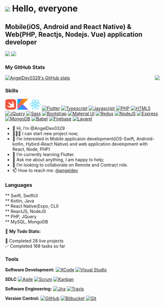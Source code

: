 <img src="https://media.giphy.com/media/hvRJCLFzcasrR4ia7z/giphy.gif" width="25px"> Hello, everyone 
===============================
Mobile(iOS, Android and React Native) & Web(PHP, Reactjs, Nodejs. Vue) application developer
---------------


<!-- <img align="right" alt="GIF" src="https://github.com/AngelDev0329/AngelDev0329/blob/main/Source/image.gif?raw=true" width="400" height="250" /> -->
 
 <a href="https://www.twitter.com/AngelDev727" target="_blank" rel="noreferrer"><img
src="https://img.shields.io/twitter/follow/AngelDev0329?logo=twitter&style=for-the-badge&color=0891b2&labelColor=1c1917"
/></a>
<a href="https://www.github.com/AngelDev0329" target="_blank" rel="noreferrer"><img
src="https://img.shields.io/github/followers/AngelDev0329?logo=github&style=for-the-badge&color=0891b2&labelColor=1c1917" /></a>

### My GitHub Stats

<a href="http://www.github.com/AngelDev0329">
<!--  <img align="left" src="https://bad-apple-github-readme.vercel.app/api?show_bg=1&username=AngelDev0329&theme=vue" /> -->
 <img align="right" src="https://github-profile-trophy.vercel.app/?username=AngelDev0329&theme=flat&title=Stars,Followers,Commit,MultiLanguage&margin-w=5&row=2&column=2">
 
 <img src="https://github-readme-stats.vercel.app/api?username=AngelDev0329&show_icons=false&hide=&count_private=true&title_color=0891b2&text_color=ffffff&icon_color=0891b2&bg_color=1c1917&hide_border=true&show_icons=true" alt="AngelDev0329's GitHub stats" />

<!--   <img src="https://github-readme-streak-stats.herokuapp.com/?user=AngelDev0329&stroke=ffffff&background=1c1917&ring=0891b2&fire=0891b2&currStreakNum=ffffff&currStreakLabel=0891b2&sideNums=ffffff&sideLabels=ffffff&dates=ffffff&hide_border=true" /> -->
</a>
<br />


### Skills
<p align="left">
<a href="https://www.swift.org/" target="_blank" rel="noreferrer"><img src="https://raw.githubusercontent.com/AngelDev0329/profileme-next/main/public/icons/skills/swift-colored.svg" width="36" height="36" alt="Swift" /></a>
<a href="https://www.kotlinlang.org/" target="_blank" rel="noreferrer"><img src="https://raw.githubusercontent.com/AngelDev0329/profileme-next/main/public/icons/skills/kotlin-colored.svg" width="36" height="36" alt="Kotlin" /></a>
<a href="https://reactjs.org/" target="_blank" rel="noreferrer"><img src="https://raw.githubusercontent.com/AngelDev0329/profileme-next/main/public/icons/skills/react-colored.svg" width="36" height="36" alt="React" /></a>
<a href="https://www.flutter.dev/" target="_blank" rel="noreferrer"><img src="https://raw.githubusercontent.com/AngelDev727/profileme-next/main/public/icons/skills/flutter-colored.svg" width="36" height="36" alt="Flutter" /></a>
<a href="https://www.typescriptlang.org/" target="_blank" rel="noreferrer"><img src="https://raw.githubusercontent.com/AngelDev727/profileme-next/main/public/icons/skills/typescript-colored.svg" width="36" height="36" alt="Typescript" /></a>
<a href="https://developer.mozilla.org/en-US/docs/Web/JavaScript" target="_blank" rel="noreferrer"><img src="https://raw.githubusercontent.com/AngelDev727/profileme-next/main/public/icons/skills/javascript-colored.svg" width="36" height="36" alt="Javascript" /></a>
 <a href="https://www.php.net/" target="_blank" rel="noreferrer"><img src="https://raw.githubusercontent.com/AngelDev727/profileme-next/main/public/icons/skills/php-colored.svg" width="36" height="36" alt="PHP" /></a>
<a href="https://developer.mozilla.org/en-US/docs/Glossary/HTML5" target="_blank" rel="noreferrer"><img src="https://raw.githubusercontent.com/AngelDev727/profileme-next/main/public/icons/skills/html5-colored.svg" width="36" height="36" alt="HTML5" /></a>
<!-- <a href="https://angular.io/" target="_blank" rel="noreferrer"><img src="https://raw.githubusercontent.com/AngelDev727/profileme-next/main/public/icons/skills/angularjs-colored.svg" width="36" height="36" alt="Angular" /></a> -->
<!-- <a href="https://vuejs.org/" target="_blank" rel="noreferrer"><img src="https://raw.githubusercontent.com/AngelDev727/profileme-next/main/public/icons/skills/vuejs-colored.svg" width="36" height="36" alt="Vue" /></a> -->
<a href="https://jquery.com/" target="_blank" rel="noreferrer"><img src="https://raw.githubusercontent.com/AngelDev727/profileme-next/main/public/icons/skills/jquery-colored.svg" width="36" height="36" alt="JQuery" /></a>
<!-- <a href="https://www.w3.org/TR/CSS/#css" target="_blank" rel="noreferrer"><img src="https://raw.githubusercontent.com/AngelDev727/profileme-next/main/public/icons/skills/css3-colored.svg" width="36" height="36" alt="CSS3" /></a> -->
<a href="https://sass-lang.com/" target="_blank" rel="noreferrer"><img src="https://raw.githubusercontent.com/AngelDev727/profileme-next/main/public/icons/skills/sass-colored.svg" width="36" height="36" alt="Sass" /></a>
<a href="https://getbootstrap.com/" target="_blank" rel="noreferrer"><img src="https://raw.githubusercontent.com/AngelDev727/profileme-next/main/public/icons/skills/bootstrap-colored.svg" width="36" height="36" alt="Bootstrap" /></a>
<a href="https://mui.com/" target="_blank" rel="noreferrer"><img src="https://raw.githubusercontent.com/AngelDev727/profileme-next/main/public/icons/skills/materialui-colored.svg" width="36" height="36" alt="Material UI" /></a>
<a href="https://redux.js.org/" target="_blank" rel="noreferrer"><img src="https://raw.githubusercontent.com/AngelDev727/profileme-next/main/public/icons/skills/redux-colored.svg" width="36" height="36" alt="Redux" /></a>
<a href="https://nodejs.org/en/" target="_blank" rel="noreferrer"><img src="https://raw.githubusercontent.com/AngelDev727/profileme-next/main/public/icons/skills/nodejs-colored.svg" width="36" height="36" alt="NodeJS" /></a>
<a href="https://expressjs.com/" target="_blank" rel="noreferrer"><img src="https://raw.githubusercontent.com/AngelDev727/profileme-next/main/public/icons/skills/express-colored.svg" width="36" height="36" alt="Express" /></a>
<a href="https://www.mongodb.com/" target="_blank" rel="noreferrer"><img src="https://raw.githubusercontent.com/AngelDev727/profileme-next/main/public/icons/skills/mongodb-colored.svg" width="36" height="36" alt="MongoDB" /></a>
 <a href="https://www.babeljs.io/" target="_blank" rel="noreferrer"><img src="https://raw.githubusercontent.com/AngelDev727/profileme-next/main/public/icons/skills/babel-colored.svg" width="36" height="36" alt="Babel" /></a>
<a href="https://firebase.google.com/" target="_blank" rel="noreferrer"><img src="https://raw.githubusercontent.com/AngelDev727/profileme-next/main/public/icons/skills/firebase-colored.svg" width="36" height="36" alt="Firebase" /></a>
<a href="https://laravel.com/" target="_blank" rel="noreferrer"><img src="https://raw.githubusercontent.com/AngelDev727/profileme-next/main/public/icons/skills/laravel-colored.svg" width="36" height="36" alt="Lavarel" /></a>
<!-- <a href="https://www.adobe.com/products/photoshop.html" target="_blank" rel="noreferrer"><img src="https://raw.githubusercontent.com/AngelDev727/profileme-next/main/public/icons/skills/photoshop-colored.svg" width="36" height="36" alt="Photoshop" /></a>
<a href="https://www.adobe.com/uk/products/xd.html" target="_blank" rel="noreferrer"><img src="https://raw.githubusercontent.com/AngelDev727/profileme-next/main/public/icons/skills/xd-colored.svg" width="36" height="36" alt="XD" /></a>
<a href="https://www.figma.com/" target="_blank" rel="noreferrer"><img src="https://raw.githubusercontent.com/AngelDev727/profileme-next/main/public/icons/skills/figma-colored.svg" width="36" height="36" alt="Figma" /></a> -->
</p>

 
- 👋 Hi, I’m @AngelDev0329
- 👨🏽‍💻 I can start new project now;
- 👀 I’m interested in Mobile applicaion development(iOS-Swift, Android-kotlin, Hybird-React Native) and web application development with React, Node, PHP) 
- 🌱 I’m currently learning Flutter.
- 💬 Ask me about anything, I am happy to help;
- 💞️ I’m looking to collaborate on Remote and Contract role.
- 📫 How to reach me: [@angeldev](mailto:rapanjel@hotmail.com)


### Languages
 ** Swift, SwiftUI <br/>
 ** Kotlin, Java <br/>
 ** React Native(Expo, CLI) <br/>
 ** ReactJS, NodeJS <br/>
 ** PHP, JQuery <br/>
 ** MySQL, MongoDB <br/>


🚧 **My Todo Stats:**
<!-- TODO-IST:START -->
🌸  Completed 28 live projects         
✅  Completed 168 tasks so far           
<!-- TODO-IST:END -->


### Tools

**Software Development:**
[![XCode](https://img.shields.io/badge/-1575F9?style=flat&logo=Xcode&logoColor=white&link=https://github.com/AngelDev0329 "XCode")](https://github.com/AngelDev0329)
[![Visual Studio](https://img.shields.io/badge/-007ACC?style=flat&logo=Visual-Studio-Code&logoColor=white&link=https://github.com/AngelDev0329 "Visual Studio")](https://github.com/AngelDev0329)

**SDLC**
[![Agile](https://img.shields.io/badge/Agile-blue?style=flat&logo=Agile&logoColor=white&link=https://github.com/AngelDev0329 "Agile")](https://github.com/AngelDev0329) 
[![Scrum](https://img.shields.io/badge/Scrum-green?style=flat&logo=Scrum&logoColor=white&link=https://github.com/AngelDev0329 "Scrum")](https://github.com/AngelDev0329) 
[![Kanban](https://img.shields.io/badge/Kanban-red?style=flat&logo=Kanban&logoColor=white&link=https://github.com/AngelDev0329 "Kanban")](https://github.com/AngelDev0329)

**Software Engineering:**
[![Jira](https://img.shields.io/badge/-Jira-0052CC?style=flat&logo=jira&logoColor=white&link=https://github.com/AngelDev727)](https://github.com/AngelDev727)
[![Travis](https://img.shields.io/badge/-Travis-red?style=flat&logo=travis&logoColor=white&link=https://github.com/AngelDev727)](https://github.com/AngelDev727) 

**Version Control:**
[![GitHub](https://img.shields.io/badge/-GitHub-181717?style=flat&logo=github&link=https://github.com/AngelDev727)](https://github.com/AngelDev727)
[![Bitbucket](https://img.shields.io/badge/-Bitbucket-blue?style=flat&logo=bitbucket&link=https://github.com/AngelDev727)](https://github.com/AngelDev727)
[![Git](https://img.shields.io/badge/-Git-black?style=flat&logo=git&link=https://github.com/AngelDev727)](https://github.com/AngelDev727) 
<br/>
